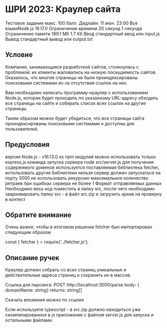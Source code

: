# ШРИ 2023: Краулер сайта

Тестовое задание
макс. 100 балл.
Дедлайн: 11 июн. 23:00
Все языкиNode.js 16.17.0
Ограничение времени 20 секунд 1 секунда
Ограничение памяти 189.1 Мб 1.7 Кб
Ввод стандартный ввод или input.js
Вывод стандартный вывод или output.txt

## Условие

Компания, занимающаяся разработкой сайтов, столкнулась с проблемой: их клиенты жаловались на низкую посещаемость сайтов. Оказалось, что многие страницы не были проиндексированы поисковыми системами из-за отсутствия ссылок на них.

Вам необходимо написать программу-краулер с использованием Node.js, которая будет проходить по указанному URL-адресу обходить все страницы на сайте и собирать список всех ссылок на другие страницы.

Таким образом можно будет убедиться, что все страницы сайта проиндексированы поисковыми системами и доступны для пользователей.

## Предусловия

версия Node.js - v16.13.0
из npm модулей можно использовать только express.js
команда запуска сервера node src/server.js
для получения содержимого доменов используется поставляемая библиотека fetcher, использовать другие библиотеки нельзя
сервер должен запускаться на порту 3000
не использовать рекурсию
максимальное количество ретраев при ошибках сервера не более 1
Формат отправляемых данных
Необходимо весь код поместить в папку src, после чего необходимо заархивировать папку src - в файл src.zip и загрузить архив на проверку в контест

## Обратите внимание

Очень важно, чтобы в итоговом решении fetcher был импортирован следующим образом

const { fetcher } = require('../fetcher.js');

## Описание ручек

Краулер должен собрать со всех страниц уникальные и действительные адреса страниц и сохранить их в массив.

Ссылка для парсинга: POST http://localhost:3000/parse body: { domainName: string} returns: string[]

Скачать вложения можно по ссылке

Если используете typescript - в src.zip должно находиться уже скомпилированное в js приложение с файлом server.js для запуска и остальными файлами.
